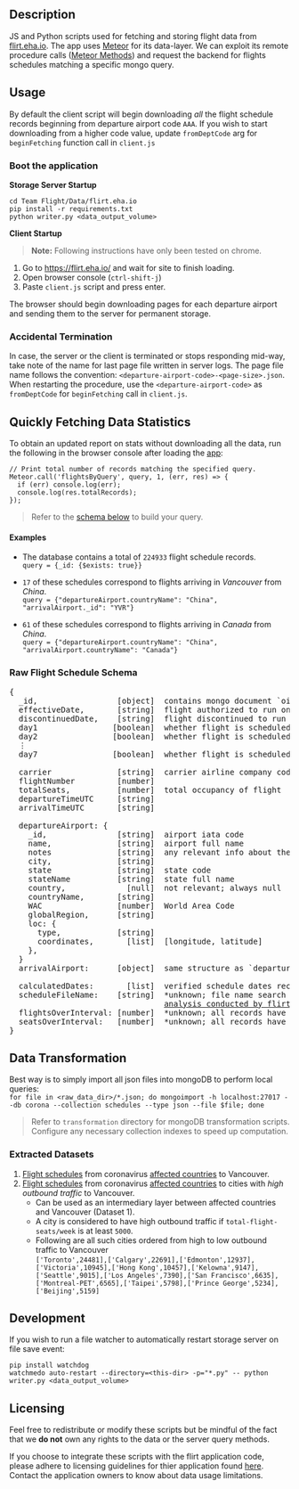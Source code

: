 ## Description

JS and Python scripts used for fetching and storing flight data from [flirt.eha.io](https://flirt.eha.io/). The app uses [Meteor](https://www.meteor.com/) for its data-layer. We can exploit its remote procedure calls ([Meteor Methods](https://guide.meteor.com/methods.html)) and request the backend for flights schedules matching a specific mongo query.

## Usage

By default the client script will begin downloading _all_ the flight schedule records beginning from departure airport code `AAA`. If you wish to start downloading from a higher code value, update `fromDeptCode` arg for `beginFetching` function call in `client.js`

### Boot the application

**Storage Server Startup**

```console
cd Team Flight/Data/flirt.eha.io
pip install -r requirements.txt
python writer.py <data_output_volume>
```

**Client Startup**  
> **Note:** Following instructions have only been tested on chrome.

1. Go to <https://flirt.eha.io/> and wait for site to finish loading.
2. Open browser console (`ctrl-shift-j`)
3. Paste `client.js` script and press enter.

The browser should begin downloading pages for each departure airport and sending them to the server for permanent storage.

### Accidental Termination

In case, the server or the client is terminated or stops responding mid-way, take note of the name for last page file written in server logs. The page file name follows the convention: `<departure-airport-code>-<page-size>.json`. When restarting the procedure, use the `<departure-airport-code>` as `fromDeptCode` for `beginFetching` call in `client.js`.

## Quickly Fetching Data Statistics

To obtain an updated report on stats without downloading all the data, run the following in the browser console after loading the [app](https://flirt.eha.io/):

```console
// Print total number of records matching the specified query.
Meteor.call('flightsByQuery', query, 1, (err, res) => {
  if (err) console.log(err);
  console.log(res.totalRecords);
});
```

> Refer to the [schema below](#raw-flight-schedule-schema) to build your query.

#### Examples

- The database contains a total of `224933` flight schedule records.  
  `query = {_id: {$exists: true}}`

- `17` of these schedules correspond to flights arriving in _Vancouver_ from _China_.  
  `query = {"departureAirport.countryName": "China", "arrivalAirport._id": "YVR"}`
- `61` of these schedules correspond to flights arriving in _Canada_ from _China_.  
  `query = {"departureAirport.countryName": "China", "arrivalAirport.countryName": "Canada"}`

### Raw Flight Schedule Schema

<pre>
{
  _id,                 [object]  contains mongo document `oid`
  effectiveDate,       [string]  flight authorized to run on this schedule
  discontinuedDate,    [string]  flight discontinued to run on this schedule
  day1                [boolean]  whether flight is scheduled on Monday (UTC)
  day2                [boolean]  whether flight is scheduled on Tuesday (UTC)
  ⋮
  day7                [boolean]  whether flight is scheduled on Sunday (UTC)

  carrier              [string]  carrier airline company code
  flightNumber         [number]
  totalSeats,          [number]  total occupancy of flight
  departureTimeUTC     [string]
  arrivalTimeUTC       [string]

  departureAirport: {
    _id,               [string]  airport iata code
    name,              [string]  airport full name
    notes              [string]  any relevant info about the airport
    city,              [string]
    state              [string]  state code
    stateName          [string]  state full name
    country,             [null]  not relevant; always null
    countryName,       [string]
    WAC                [number]  World Area Code
    globalRegion,      [string]
    loc: {
      type,            [string]
      coordinates,       [list]  [longitude, latitude]
    },
  }
  arrivalAirport:      [object]  same structure as `departureAirport`

  calculatedDates:       [list]  verified schedule dates recorded by server?
  scheduleFileName:    [string]  *unknown; file name search to some  
                                 <a href="http://apps.eha.io/flight-data-validation.html">analysis conducted by flirt</a>
  flightsOverInterval: [number]  *unknown; all records have value 0
  seatsOverInterval:   [number]  *unknown; all records have value 0
}
</pre>

## Data Transformation

Best way is to simply import all json files into mongoDB to perform local queries:  
`for file in <raw_data_dir>/*.json; do mongoimport -h localhost:27017 --db corona --collection schedules --type json --file $file; done`

> Refer to `transformation` directory for mongoDB transformation scripts.  
> Configure any necessary collection indexes to speed up computation.

### Extracted Datasets

1. [Flight schedules](https://drive.google.com/open?id=1EZJpA_x2zXbgEQ86Y3StAI2pOISjaWmm) from coronavirus [affected countries](https://gisanddata.maps.arcgis.com/apps/opsdashboard/index.html#/bda7594740fd40299423467b48e9ecf6) to Vancouver.
2. [Flight schedules](https://drive.google.com/open?id=18zIs2o6TPMN2XrSNphxZDaqpF_xmcLd4) from coronavirus [affected countries](https://gisanddata.maps.arcgis.com/apps/opsdashboard/index.html#/bda7594740fd40299423467b48e9ecf6) to cities with *high outbound traffic* to Vancouver.
   - Can be used as an intermediary layer between affected countries and Vancouver (Dataset 1).
   - A city is considered to have high outbound traffic if `total-flight-seats/week` is at least `5000`.
   - Following are all such cities ordered from high to low outbound traffic to Vancouver  
   `['Toronto',24481],['Calgary',22691],['Edmonton',12937],['Victoria',10945],['Hong Kong',10457],['Kelowna',9147],['Seattle',9015],['Los Angeles',7390],['San Francisco',6635],['Montreal-PET',6565],['Taipei',5798],['Prince George',5234],['Beijing',5159]`

## Development

If you wish to run a file watcher to automatically restart storage server on file save event:

```console
pip install watchdog
watchmedo auto-restart --directory=<this-dir> -p="*.py" -- python writer.py <data_output_volume>
```

## Licensing
Feel free to redistribute or modify these scripts but be mindful of the fact that we **do not** own any rights to the data or the server query methods.

If you choose to integrate these scripts with the flirt application code, please adhere to licensing guidelines for thier application found [here](https://github.com/ecohealthalliance/flirt). Contact the application owners to know about data usage limitations.

